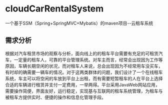 # cloudCarRentalSystem
一个基于SSM（Spring+SpringMVC+Mybatis）的maven项目--云租车系统

## 需求分析

​	根据对汽车租赁市场的观察与分析，面向线上的的租车平台需要有充足的可租赁汽车，一定量的租车人，可靠的平台管理系统。对车主而言，经常会出现因为工作等原因，车辆长期空闲的状况，而对租车人来说，总会出现因为不经常用车没买车，有时却的确需要一辆车的情况。对于这两类群体的问题，我们设计了一个在线租车系统，车主可以将空闲的车放到平台上出租，而有需要短暂租车的人在平台上选择合适的车辆进行租赁并支付一定费用，一举两得。平台采用JavaWeb网站应用，需要操作简便，界面友好，运行稳定，实现基与互联网的租车系统管理，为租车与被租车方提供实时、便捷的操作和信息化管理手段。

